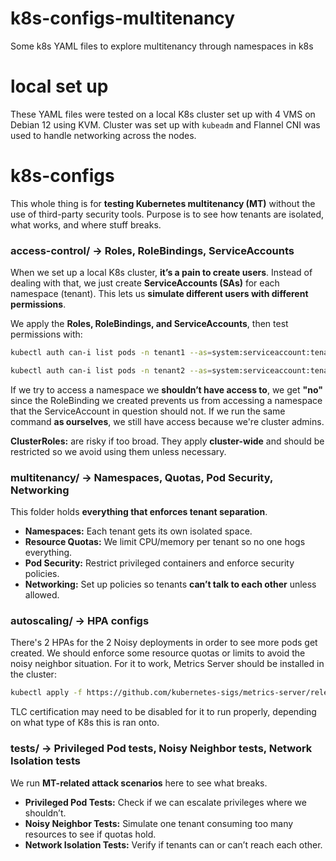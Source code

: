 
# k8s-configs-multitenancy
Some k8s YAML files to explore multitenancy through namespaces in k8s

# local set up
These YAML files were tested on a local K8s cluster set up with 4 VMS on Debian 12 using KVM. Cluster was set up with `kubeadm` and Flannel CNI was used to handle networking across the nodes.

# k8s-configs

This whole thing is for **testing Kubernetes multitenancy (MT)** without the use of third-party security tools. Purpose is to see how tenants are isolated, what works, and where stuff breaks.

### access-control/ → Roles, RoleBindings, ServiceAccounts
When we set up a local K8s cluster, **it’s a pain to create users**. Instead of dealing with that, we just create **ServiceAccounts (SAs)** for each namespace (tenant). This lets us **simulate different users with different permissions**.

We apply the **Roles, RoleBindings, and ServiceAccounts**, then test permissions with:
```bash
kubectl auth can-i list pods -n tenant1 --as=system:serviceaccount:tenant2:tenant2-sa
```

```bash
kubectl auth can-i list pods -n tenant2 --as=system:serviceaccount:tenant1:tenant1-sa
```

If we try to access a namespace we **shouldn’t have access to**, we get **"no"** since the RoleBinding we created prevents us from accessing a namespace that the ServiceAccount in question should not.
If we run the same command **as ourselves**, we still have access because we're cluster admins.

**ClusterRoles:** are risky if too broad. They apply **cluster-wide** and should be restricted so we avoid using them unless necessary.

### multitenancy/ → Namespaces, Quotas, Pod Security, Networking
This folder holds **everything that enforces tenant separation**.  
- **Namespaces:** Each tenant gets its own isolated space.  
- **Resource Quotas:** We limit CPU/memory per tenant so no one hogs everything.  
- **Pod Security:** Restrict privileged containers and enforce security policies.  
- **Networking:** Set up policies so tenants **can’t talk to each other** unless allowed.

### autoscaling/ → HPA configs
There's 2 HPAs for the 2 Noisy deployments in order to see more pods get created. We should enforce some resource quotas or limits to avoid the noisy neighbor situation.
For it to work, Metrics Server should be installed in the cluster: 
```bash
kubectl apply -f https://github.com/kubernetes-sigs/metrics-server/releases/latest/download/components.yaml
```

TLC certification may need to be disabled for it to run properly, depending on what type of K8s this is ran onto.

### tests/ → Privileged Pod tests, Noisy Neighbor tests, Network Isolation tests
We run **MT-related attack scenarios** here to see what breaks.  
- **Privileged Pod Tests:** Check if we can escalate privileges where we shouldn’t.  
- **Noisy Neighbor Tests:** Simulate one tenant consuming too many resources to see if quotas hold.  
- **Network Isolation Tests:** Verify if tenants can or can’t reach each other.
